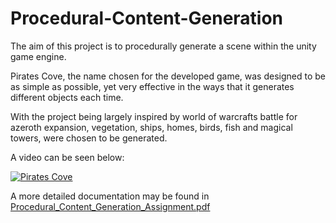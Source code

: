 # Procedural-Content-Generation

The aim of this project is to procedurally generate a scene within the unity game engine.

Pirates Cove, the name chosen for the developed game, was designed to be as simple as possible, yet very effective in the ways that it generates different objects each time.

With the project being largely inspired by world of warcrafts battle for azeroth expansion, vegetation, ships, homes, birds, fish and magical towers, were chosen to be generated.

A video can be seen below:

[![Pirates Cove](https://img.youtube.com/vi/rcGfEd7WlaM/0.jpg)](https://www.youtube.com/watch?v=rcGfEd7WlaM)

A more detailed documentation may be found in [Procedural_Content_Generation_Assignment.pdf](https://github.com/Mrchrissross/Procedural-Content-Generation/blob/master/Procedural_Content_Generation_Assignment.pdf "Procedural_Content_Generation_Assignment.pdf")
